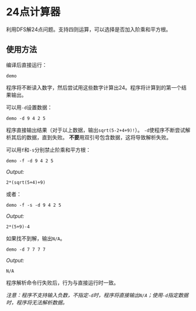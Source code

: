 # 24点计算器

利用DFS解24点问题。支持四则运算，可以选择是否加入阶乘和平方根。

## 使用方法

编译后直接运行：

```text
demo
```

程序将不断读入数字，然后尝试用这些数字计算出24。程序将计算到的第一个结果输出。

可以用`-d`设置数据：

```text
demo -d 9 4 2 5
```

程序直接输出结果（对于以上数据，输出`sqrt(5-2+4+9)!`）。
`-d`使程序不断尝试解析其后的数据，直到失败。
**不要**用双引号包含数据，这将导致解析失败。

可以用`f`和`-s`分别禁止阶乘和平方根：

```text
demo -f -d 9 4 2 5
```

*Output:*

```text
2*(sqrt(5+4)+9)
```

或者：

```text
demo -f -s -d 9 4 2 5
```

*Output:*

```text
2*(5+9)-4
```

如果找不到解，输出`N/A`。

```text
demo -d 7 7 7 7
```

*Output:*

```text
N/A
```

程序解析命令行失败后，行为与直接运行时一致。

*注意：程序不支持输入负数，不指定`-d`时，程序将直接输出`N/A`；使用`-d`指定数据时，程序将无法解析数据。*
